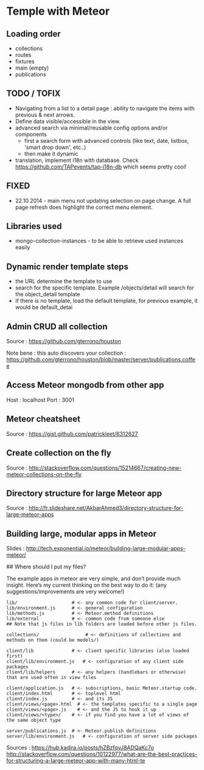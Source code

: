 # Temple with Meteor

## Loading order

- collections
- routes
- fixtures
- main (empty)
- publications

## TODO / TOFIX

- Navigating from a list to a detail page : ability to navigate the items with previous & next arrows.
- Define data visible/accessible in the view.
- advanced search via minimal/reusable config options and/or components
  - first a search form with advanced controls (like text, date, listbox, 'smart drop down', etc..)
  - then make it dynamic
- translation, implement i18n with database. Check https://github.com/TAPevents/tap-i18n-db which seems pretty cool!

## FIXED

- 22.10.2014 - main menu not updating selection on page change. A full page refresh does highlight the correct menu element.

## Libraries used

- mongo-collection-instances - to be able to retrieve used instances easily

## Dynamic render template steps

- the URL determine the template to use
- search for the specific template. Example /objects/detail will search for the object_detail template
- if there is no template, load the default template, for previous example, it would be default_detai

## Admin CRUD all collection

Source : https://github.com/gterrono/houston

Note bene : this auto discovers your collection :
https://github.com/gterrono/houston/blob/master/server/publications.coffee

## Access Meteor mongodb from other app

Host : localhost
Port : 3001

## Meteor cheatsheet

Source : https://gist.github.com/patrickleet/6312627

## Create collection on the fly

Source : http://stackoverflow.com/questions/15214667/creating-new-meteor-collections-on-the-fly

## Directory structure for large Meteor app

Source : http://fr.slideshare.net/AkbarAhmed3/directory-structure-for-large-meteor-apps

## Building large, modular apps in Meteor

Slides : http://tech.exponential.io/meteor/building-large-modular-apps-meteor/

## Where should I put my files?

The example apps in meteor are very simple, and don’t provide much insight.
Here’s my current thinking on the best way to do it: (any suggestions/improvements are very welcome!)

```
lib/                    # <- any common code for client/server.
lib/environment.js      # <- general configuration
lib/methods.js          # <- Meteor.method definitions
lib/external            # <- common code from someone else
## Note that js files in lib folders are loaded before other js files.

collections/                 # <- definitions of collections and methods on them (could be models/)

client/lib              # <- client specific libraries (also loaded first)
client/lib/environment.js   # <- configuration of any client side packages
client/lib/helpers      # <- any helpers (handlebars or otherwise) that are used often in view files

client/application.js   # <- subscriptions, basic Meteor.startup code.
client/index.html       # <- toplevel html
client/index.js         # <- and its JS
client/views/<page>.html  # <- the templates specific to a single page
client/views/<page>.js    # <- and the JS to hook it up
client/views/<type>/    # <- if you find you have a lot of views of the same object type

server/publications.js  # <- Meteor.publish definitions
server/lib/environment.js   # <- configuration of server side packages
```

Sources : https://hub.kadira.io/posts/hZBzfqvJ8ADQaKc7o
http://stackoverflow.com/questions/10122977/what-are-the-best-practices-for-structuring-a-large-meteor-app-with-many-html-te
